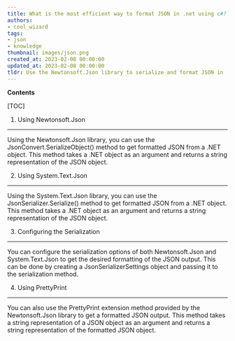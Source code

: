 ```yaml
---
title: What is the most efficient way to format JSON in .net using c#?
authors:
- cool_wizard
tags:
- json
- knowledge
thumbnail: images/json.png
created_at: 2023-02-08 00:00:00
updated_at: 2023-02-08 00:00:00
tldr: Use the Newtonsoft.Json library to serialize and format JSON in .NET using C#.
---
```


**Contents**

[TOC]

1. Using Newtonsoft.Json
---------------------------------
Using the Newtonsoft.Json library, you can use the JsonConvert.SerializeObject() method to get formatted JSON from a .NET object. This method takes a .NET object as an argument and returns a string representation of the JSON object.

2. Using System.Text.Json
---------------------------------
Using the System.Text.Json library, you can use the JsonSerializer.Serialize() method to get formatted JSON from a .NET object. This method takes a .NET object as an argument and returns a string representation of the JSON object.

3. Configuring the Serialization
---------------------------------
You can configure the serialization options of both Newtonsoft.Json and System.Text.Json to get the desired formatting of the JSON output. This can be done by creating a JsonSerializerSettings object and passing it to the serialization method.

4. Using PrettyPrint
---------------------------------
You can also use the PrettyPrint extension method provided by the Newtonsoft.Json library to get a formatted JSON output. This method takes a string representation of a JSON object as an argument and returns a string representation of the formatted JSON object.
